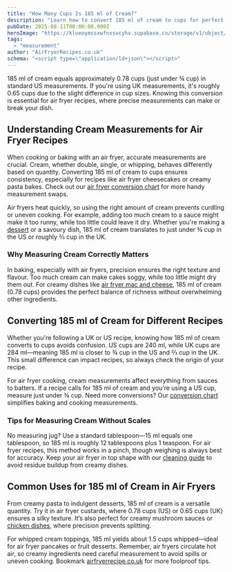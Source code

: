 ```yaml
---
title: "How Many Cups Is 185 ml of Cream?"
description: "Learn how to convert 185 ml of cream to cups for perfect baking and cooking every time. Includes UK and US measurements."
pubDate: 2025-08-11T00:00:00.000Z
heroImage: "https://klueoymssxwfnxsvcyhv.supabase.co/storage/v1/object/public/md/how-many-cups-is-185-ml-of-cream-51e34572.webp"
tags:
  - "measurement"
author: "AirFryerRecipes.co.uk"
schema: "<script type=\"application/ld+json\"></script>"
---
```


<p>185 ml of cream equals approximately 0.78 cups (just under ¾ cup) in standard US measurements. If you're using UK measurements, it's roughly 0.65 cups due to the slight difference in cup sizes. Knowing this conversion is essential for air fryer recipes, where precise measurements can make or break your dish.</p>

<h2>Understanding Cream Measurements for Air Fryer Recipes</h2>  
<p>When cooking or baking with an air fryer, accurate measurements are crucial. Cream, whether double, single, or whipping, behaves differently based on quantity. Converting 185 ml of cream to cups ensures consistency, especially for recipes like air fryer cheesecakes or creamy pasta bakes. Check out our <a href=https://www.airfryerrecipe.co.uk/air-fryer-conversion-chart>air fryer conversion chart</a> for more handy measurement swaps.</p>  

<p>Air fryers heat quickly, so using the right amount of cream prevents curdling or uneven cooking. For example, adding too much cream to a sauce might make it too runny, while too little could leave it dry. Whether you're making a <a href=https://www.airfryerrecipe.co.uk/recipe-category/dessert>dessert</a> or a savoury dish, 185 ml of cream translates to just under ¾ cup in the US or roughly ⅔ cup in the UK.</p>  

<h3>Why Measuring Cream Correctly Matters</h3>  
<p>In baking, especially with air fryers, precision ensures the right texture and flavour. Too much cream can make cakes soggy, while too little might dry them out. For creamy dishes like <a href=https://www.airfryerrecipe.co.uk/recipes>air fryer mac and cheese</a>, 185 ml of cream (0.78 cups) provides the perfect balance of richness without overwhelming other ingredients.</p>  

<h2>Converting 185 ml of Cream for Different Recipes</h2>  
<p>Whether you're following a UK or US recipe, knowing how 185 ml of cream converts to cups avoids confusion. US cups are 240 ml, while UK cups are 284 ml—meaning 185 ml is closer to ¾ cup in the US and ⅔ cup in the UK. This small difference can impact recipes, so always check the origin of your recipe.</p>  

<p>For air fryer cooking, cream measurements affect everything from sauces to batters. If a recipe calls for 185 ml of cream and you’re using a US cup, measure just under ¾ cup. Need more conversions? Our <a href=https://www.airfryerrecipe.co.uk/air-fryer-conversion-chart>conversion chart</a> simplifies baking and cooking measurements.</p>  

<h3>Tips for Measuring Cream Without Scales</h3>  
<p>No measuring jug? Use a standard tablespoon—15 ml equals one tablespoon, so 185 ml is roughly 12 tablespoons plus 1 teaspoon. For air fryer recipes, this method works in a pinch, though weighing is always best for accuracy. Keep your air fryer in top shape with our <a href=https://www.airfryerrecipe.co.uk/air-fryer-cleaner>cleaning guide</a> to avoid residue buildup from creamy dishes.</p>  

<h2>Common Uses for 185 ml of Cream in Air Fryers</h2>  
<p>From creamy pasta to indulgent desserts, 185 ml of cream is a versatile quantity. Try it in air fryer custards, where 0.78 cups (US) or 0.65 cups (UK) ensures a silky texture. It’s also perfect for creamy mushroom sauces or <a href=https://www.airfryerrecipe.co.uk/recipe-category/chicken>chicken dishes</a>, where precision prevents splitting.</p>  

<p>For whipped cream toppings, 185 ml yields about 1.5 cups whipped—ideal for air fryer pancakes or fruit desserts. Remember, air fryers circulate hot air, so creamy ingredients need careful measurement to avoid spills or uneven cooking. Bookmark <a href=https://www.airfryerrecipe.co.uk>airfryerrecipe.co.uk</a> for more foolproof tips.</p>